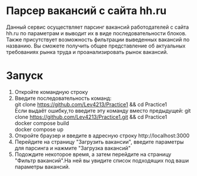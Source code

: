# Парсер вакансий с сайта hh.ru
Данный сервис осуществляет парсинг вакансий работодателей с сайта hh.ru по параметрам и выводит их в виде последовательности блоков. Также присутствует возможность фильтрации выведенных вакансий по названию.
Вы сможете получить общее представление об актуальных требованиях рынка труда и проанализировать рынок вакансий.

# Запуск 
1) Откройте командную строку
2) Введите последовательность команд:
   <br/>git clone https://github.com/Lev4213/Practice1 && cd Practice1
   <br/>Если выдаёт ошибку,то введите эту команду вместо предыдущей: git clone https://github.com/Lev4213/Practice1.git && cd Practice1 
   <br/>docker compose build
   <br/>docker compose up
4) Откройте браузер и введите в адресную строку http://localhost:3000
5) Перейдите на страницу "Загрузить вакансии", введите параметры для парсинга и нажмите "Загрузка вакансий"
6) Подождите некоторое время, а затем перейдите на страницу "Фильтр вакансий".На ней вы увидите список подходящих под ваши параметры вакансий.
